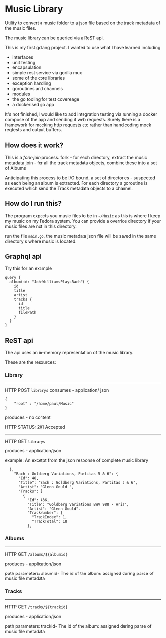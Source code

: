 # Music Library

Utility to convert a music folder to a json file based on the track metadata of the music files.

The music library can be queried via a ReST api.

This is my first golang project.  I wanted to use what I have learned including 

- interfaces
- unit testing
- encapsulation 
- simple rest service via gorilla mux
- some of the core libraries
- exception handling
- goroutines and channels
- modules
- the go tooling for test covereage
- a dockerised go app

It's not finished, I would like to add integration testing via running a docker compose of the app and sending it web requests.  Surely there is a framework for mocking http requests etc rather than hand coding mock reqtests and output buffers.  


## How does it work?
This is a *fork-join* process.
fork - for each directory, extract the music metadata
join - for all the track metadata objects, combine these into a set of Albums

Anticipating this process to be I/O bound, a set of directories - suspected as each being an album is extracted.
For each directory a goroutine is executed which send the Track metadata objects to a channel.

## How do I run this?

The program expects you music files to be in `~/Music` as this is where I keep my music  on my Fedora system.  You can provide a override directory if your music files are not in this directory.

run the file `main.go`, the music metadata json file will be saved in the same directory s where music is located.

## Graphql api

Try this for an example

```
query {
  album(id: "JohnWilliamsPlaysBach") {
    id
    title
    artist
    tracks {
      id
      title
      filePath
    }
  }
}
```

## ReST api

The api uses an in-memory representation of the music library.

These are the resources:

### Library

---

HTTP POST `librarys`
consumes - application/ json
```
{
    "root" : "/home/paul/Music"
}
```

produces - no content

HTTP STATUS: 201 Accepted

---

HTTP GET `librarys`

produces - application/json

example: An excetpt from the json response of complete music library
```
  },
    "Bach : Goldberg Variations, Partitas 5 & 6": {
      "Id": 48,
      "Title": "Bach : Goldberg Variations, Partitas 5 & 6",
      "Artist": "Glenn Gould ",
      "Tracks": [
        {
          "Id": 436,
          "Title": "Goldberg Variations BWV 988 - Aria",
          "Artist": "Glenn Gould",
          "TrackNumber": {
            "TrackIndex": 1,
            "TrackTotal": 18
          },

```


### Albums

---

HTTP GET `/albums/${albumid}`

produces - application/json

path parameters: albumid- The id of the album: assigned during parse of music file metadata

### Tracks

---

HTTP GET `/tracks/${trackid}`

produces - application/json

path parameters: trackid- The id of the album: assigned during parse of music file metadata
